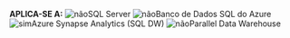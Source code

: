 <Token>**APLICA-SE A:** ![não](media/no.png)SQL Server ![não](media/no.png)Banco de Dados SQL do Azure ![sim](media/yes.png)Azure Synapse Analytics (SQL DW) ![não](media/no.png)Parallel Data Warehouse </Token>

